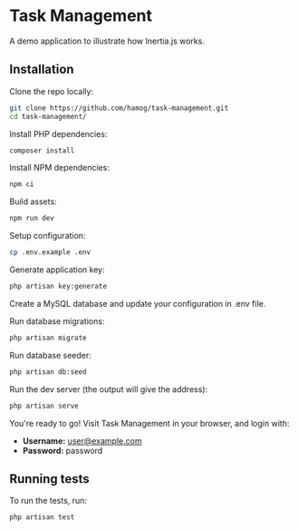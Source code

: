 # Task Management

A demo application to illustrate how Inertia.js works.


## Installation

Clone the repo locally:

```sh
git clone https://github.com/hamog/task-management.git
cd task-management/
```

Install PHP dependencies:

```sh
composer install
```

Install NPM dependencies:

```sh
npm ci
```

Build assets:

```sh
npm run dev
```

Setup configuration:

```sh
cp .env.example .env
```

Generate application key:

```sh
php artisan key:generate
```

Create a MySQL database and update your configuration in .env file.

Run database migrations:

```sh
php artisan migrate
```

Run database seeder:

```sh
php artisan db:seed
```

Run the dev server (the output will give the address):

```sh
php artisan serve
```

You're ready to go! Visit Task Management in your browser, and login with:

- **Username:** user@example.com
- **Password:** password

## Running tests

To run the tests, run:

```
php artisan test
```
